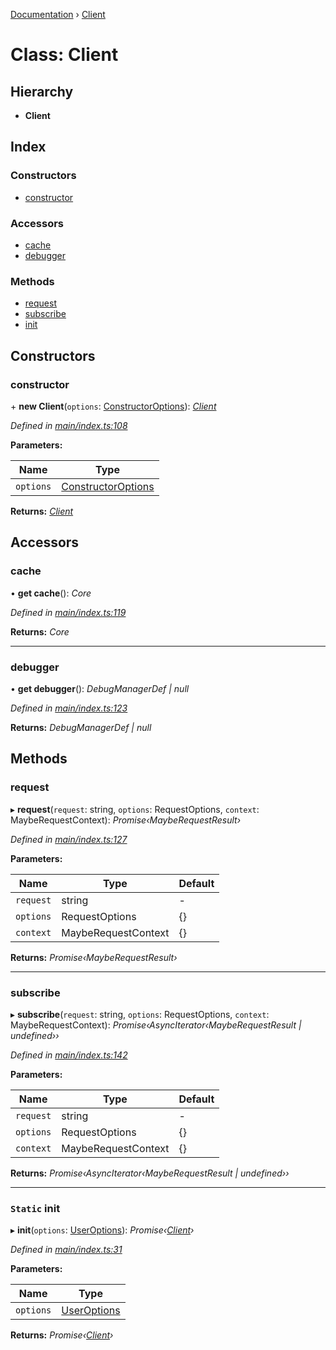 [Documentation](../README.md) › [Client](client.md)

# Class: Client

## Hierarchy

* **Client**

## Index

### Constructors

* [constructor](client.md#constructor)

### Accessors

* [cache](client.md#cache)
* [debugger](client.md#debugger)

### Methods

* [request](client.md#request)
* [subscribe](client.md#subscribe)
* [init](client.md#static-init)

## Constructors

###  constructor

\+ **new Client**(`options`: [ConstructorOptions](../interfaces/constructoroptions.md)): *[Client](client.md)*

*Defined in [main/index.ts:108](https://github.com/badbatch/graphql-box/blob/2aaf296/packages/client/src/main/index.ts#L108)*

**Parameters:**

Name | Type |
------ | ------ |
`options` | [ConstructorOptions](../interfaces/constructoroptions.md) |

**Returns:** *[Client](client.md)*

## Accessors

###  cache

• **get cache**(): *Core*

*Defined in [main/index.ts:119](https://github.com/badbatch/graphql-box/blob/2aaf296/packages/client/src/main/index.ts#L119)*

**Returns:** *Core*

___

###  debugger

• **get debugger**(): *DebugManagerDef | null*

*Defined in [main/index.ts:123](https://github.com/badbatch/graphql-box/blob/2aaf296/packages/client/src/main/index.ts#L123)*

**Returns:** *DebugManagerDef | null*

## Methods

###  request

▸ **request**(`request`: string, `options`: RequestOptions, `context`: MaybeRequestContext): *Promise‹MaybeRequestResult›*

*Defined in [main/index.ts:127](https://github.com/badbatch/graphql-box/blob/2aaf296/packages/client/src/main/index.ts#L127)*

**Parameters:**

Name | Type | Default |
------ | ------ | ------ |
`request` | string | - |
`options` | RequestOptions | {} |
`context` | MaybeRequestContext | {} |

**Returns:** *Promise‹MaybeRequestResult›*

___

###  subscribe

▸ **subscribe**(`request`: string, `options`: RequestOptions, `context`: MaybeRequestContext): *Promise‹AsyncIterator‹MaybeRequestResult | undefined››*

*Defined in [main/index.ts:142](https://github.com/badbatch/graphql-box/blob/2aaf296/packages/client/src/main/index.ts#L142)*

**Parameters:**

Name | Type | Default |
------ | ------ | ------ |
`request` | string | - |
`options` | RequestOptions | {} |
`context` | MaybeRequestContext | {} |

**Returns:** *Promise‹AsyncIterator‹MaybeRequestResult | undefined››*

___

### `Static` init

▸ **init**(`options`: [UserOptions](../interfaces/useroptions.md)): *Promise‹[Client](client.md)›*

*Defined in [main/index.ts:31](https://github.com/badbatch/graphql-box/blob/2aaf296/packages/client/src/main/index.ts#L31)*

**Parameters:**

Name | Type |
------ | ------ |
`options` | [UserOptions](../interfaces/useroptions.md) |

**Returns:** *Promise‹[Client](client.md)›*
